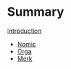 # Summary

[Introduction](./introduction.md)
- [Nomic](./nomic.md)
- [Orga](./orga.md)
- [Merk](./merk.md)

